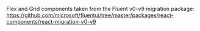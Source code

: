 Flex and Grid components taken from the Fluent v0-v9 migration package:
https://github.com/microsoft/fluentui/tree/master/packages/react-components/react-migration-v0-v9